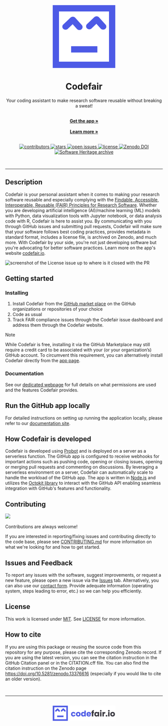 <div align="center">

<img src="https://raw.githubusercontent.com/fairdataihub/codefair-app/main/ui/public/assets/images/codefair_logo.png" alt="logo" width="200" height="auto" />

<br />

<h1>Codefair</h1>

<p>
Your coding assistant to make research software reusable without breaking a sweat!
</p>

<br />
    <a href="https://github.com/marketplace/codefair-app"><strong> Get the app »</strong></a>
    <br />
<br />
    <a href="https://codefair.io/"><strong>Learn more »</strong></a>

<br />    
<br />

<p>
  <a href="https://github.com/fairdataihub/codefair-app/graphs/contributors">
    <img src="https://img.shields.io/github/contributors/fairdataihub/codefair-app.svg?style=flat-square" alt="contributors" />
  </a>
  <a href="https://github.com/fairdataihub/codefair-app/stargazers">
    <img src="https://img.shields.io/github/stars/fairdataihub/codefair-app.svg?style=flat-square" alt="stars" />
  </a>
  <a href="https://github.com/fairdataihub/codefair-app/issues/">
    <img src="https://img.shields.io/github/issues/fairdataihub/codefair-app.svg?style=flat-square" alt="open issues" />
  </a>
  <a href="https://github.com/fairdataihub/codefair-app/blob/main/LICENSE">
    <img src="https://img.shields.io/github/license/fairdataihub/codefair-app.svg?style=flat-square" alt="license" />
  </a>
  <a href="https://doi.org/10.5281/zenodo.13376616">
    <img src="https://zenodo.org/badge/DOI/10.5281/zenodo.13376616.svg" alt="Zenodo DOI" />
  </a>
  <a href="https://archive.softwareheritage.org/browse/origin/https://github.com/fairdataihub/codefair-app/">
    <img src="https://archive.softwareheritage.org/badge/origin/https://github.com/fairdataihub/codefair-app/" alt="Software Heritage archive" />
  </a>

</p>

</div>

<br />

---

## Description

Codefair is your personal assistant when it comes to making your research software reusable and especially complying with the [Findable, Accessible, Interoperable, Reusable (FAIR) Principles for Research Software](https://doi.org/10.1038/s41597-022-01710-x). Whether you are developing artificial intelligence (AI)/machine learning (ML) models with Python, data visualization tools with Jupyter notebook, or data analysis code with R, Codefair is here to assist you. By communicating with you through GitHub issues and submitting pull requests, Codefair will make sure that your software follows best coding practices, provides metadata in standard format, includes a license file, is archived on Zenodo, and much more. With Codefair by your side, you're not just developing software but you're advocating for better software practices. Learn more on the app's website [codefair.io](https://codefair.io/).

![screenshot of the License issue up to where is it closed with the PR](https://imgur.com/fcOuzTC.png)

## Getting started

### Installing

1. Install Codefair from the [GitHub market place](https://github.com/marketplace/codefair-app) on the GitHub organizations or repositories of your choice
2. Code as usual
3. Track FAIR compliance issues through the Codefair issue dashboard and address them through the Codefair website.

> [!NOTE]
> While Codefair is free, installing it via the GitHub Marketplace may still require a credit card to be associated with your (or your organization’s) GitHub account. To circumvent this requirement, you can alternatively install Codefair directly from the [app page](https://github.com/apps/codefair-io).

### Documentation

See our [dedicated webpage](https://docs.codefair.io/docs/installation.html) for full details on what permissions are used and the features Codefair provides.

## Run the GitHub app locally

For detailed instructions on setting up running the application locally, please refer to our [documentation site](https://docs.codefair.io/dev/running-locally.html).

## How Codefair is developed

Codefair is developed using [Probot](https://probot.github.io/docs/) and is deployed on a server as a serverless function. The GitHub app is configured to receive webhooks for important actions such as pushing code, opening or closing issues, opening or merging pull requests and commenting on discussions.
By leveraging a serverless environment on a server, Codefair can automatically scale to handle the workload of the GitHub app. The app is written in [Node.js](https://nodejs.org/en) and utilizes the [Octokit library](https://github.com/octokit) to interact with the GitHub API enabling seamless integration with GitHub's features and functionality.

## Contributing

<a href="https://github.com/fairdataihub/codefair-app/graphs/contributors">
  <img src="https://contrib.rocks/image?repo=fairdataihub/codefair-app" />
</a>

Contributions are always welcome!

If you are interested in reporting/fixing issues and contributing directly to the code base, please see [CONTRIBUTING.md](CONTRIBUTING.md) for more information on what we're looking for and how to get started.

## Issues and Feedback

To report any issues with the software, suggest improvements, or request a new feature, please open a new issue via the [Issues](https://github.com/fairdataihub/codefair-app/issues) tab. Alternatively, you can also use our [contact form](https://tally.so/r/3E0dao). Provide adequate information (operating system, steps leading to error, etc.) so we can help you efficiently.

## License

This work is licensed under
[MIT](https://opensource.org/licenses/mit). See [LICENSE](https://github.com/AI-READI/pyfairdatatools/blob/main/LICENSE) for more information.

## How to cite

If you are using this package or reusing the source code from this repository for any purpose, please cite the corresponding Zenodo record. If you are using the latest version, you can see the citation instruction in the GitHub Citation panel or in the CITATION.cff file. You can also find the citation instruction on the Zenodo page https://doi.org/10.5281/zenodo.13376616 (especially if you would like to cite an older version). 

<br />

---

<br />

<div align="center">

<a href="https://codefair.io">
  <img src="https://raw.githubusercontent.com/fairdataihub/codefair-app/main/ui/public/assets/images/codefair_logo_name.png" alt="logo" width="200" height="auto" />
</a>

</div>
